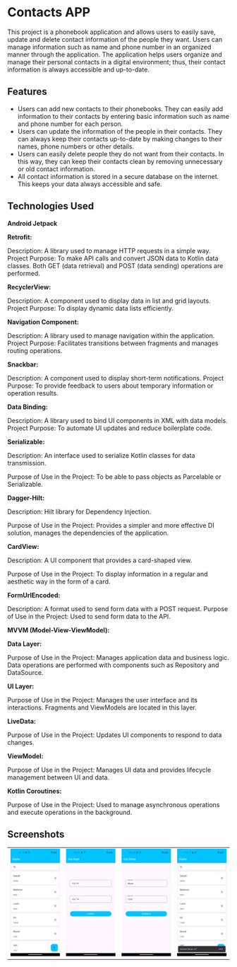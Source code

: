 # Contacts APP

This project is a phonebook application and allows users to easily save, update and delete contact information of the people they want. Users can manage information such as name and phone number in an organized manner through the application. The application helps users organize and manage their personal contacts in a digital environment; thus, their contact information is always accessible and up-to-date.

## Features

- Users can add new contacts to their phonebooks. They can easily add information to their contacts by entering basic information such as name and phone number for each person.
- Users can update the information of the people in their contacts. They can always keep their contacts up-to-date by making changes to their names, phone numbers or other details.
- Users can easily delete people they do not want from their contacts. In this way, they can keep their contacts clean by removing unnecessary or old contact information.
- All contact information is stored in a secure database on the internet. This keeps your data always accessible and safe.

## Technologies Used

**Android Jetpack**

**Retrofit:**

Description: A library used to manage HTTP requests in a simple way.
Project Purpose: To make API calls and convert JSON data to Kotlin data classes. Both GET (data retrieval) and POST (data sending) operations are performed.

**RecyclerView:**

Description: A component used to display data in list and grid layouts.
Project Purpose: To display dynamic data lists efficiently.

**Navigation Component:**

Description: A library used to manage navigation within the application.
Project Purpose: Facilitates transitions between fragments and manages routing operations.

**Snackbar:**

Description: A component used to display short-term notifications.
Project Purpose: To provide feedback to users about temporary information or operation results.

**Data Binding:**

Description: A library used to bind UI components in XML with data models.
Project Purpose: To automate UI updates and reduce boilerplate code.

**Serializable:**

Description: An interface used to serialize Kotlin classes for data transmission.

Purpose of Use in the Project: To be able to pass objects as Parcelable or Serializable.

**Dagger-Hilt:**

Description: Hilt library for Dependency Injection.

Purpose of Use in the Project: Provides a simpler and more effective DI solution, manages the dependencies of the application.

**CardView:**

Description: A UI component that provides a card-shaped view.

Purpose of Use in the Project: To display information in a regular and aesthetic way in the form of a card.

**FormUrlEncoded:**

Description: A format used to send form data with a POST request.
Purpose of Use in the Project: Used to send form data to the API.

**MVVM (Model-View-ViewModel):**

**Data Layer:**

Purpose of Use in the Project: Manages application data and business logic. Data operations are performed with components such as Repository and DataSource.

**UI Layer:**

Purpose of Use in the Project: Manages the user interface and its interactions. Fragments and ViewModels are located in this layer.

**LiveData:**

Purpose of Use in the Project: Updates UI components to respond to data changes.

**ViewModel:**

Purpose of Use in the Project: Manages UI data and provides lifecycle management between UI and data.

**Kotlin Coroutines:**

Purpose of Use in the Project: Used to manage asynchronous operations and execute operations in the background.

## Screenshots

|||||
|------------------|------------------|------------------|------------------|
| ![Screen 1](https://github.com/murat-guzel33/myScreenShotFiles/blob/master/ContactsAppKotlin/Ss1.png?raw=true) | ![Screen 2](https://github.com/murat-guzel33/myScreenShotFiles/blob/master/ContactsAppKotlin/Ss2.png?raw=true) | ![Screen 3](https://github.com/murat-guzel33/myScreenShotFiles/blob/master/ContactsAppKotlin/Ss3.png?raw=true) | ![Screen 4](https://github.com/murat-guzel33/myScreenShotFiles/blob/master/ContactsAppKotlin/Ss4.png?raw=true) |
